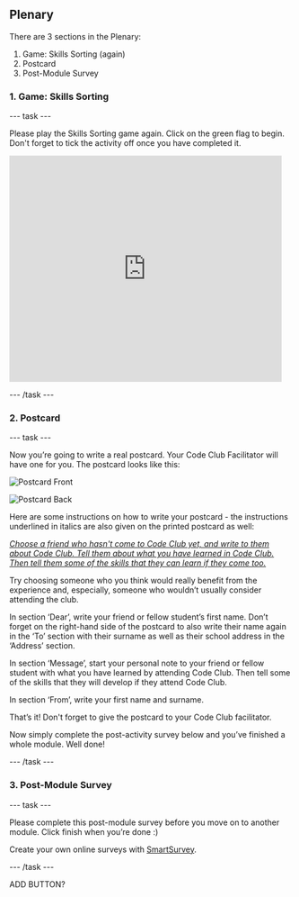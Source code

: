 ## Plenary

There are 3 sections in the Plenary:
1. Game: Skills Sorting (again)
2. Postcard
3. Post-Module Survey

### 1. Game: Skills Sorting

--- task ---

Please play the Skills Sorting game again. Click on the green flag to begin. Don't forget to tick the activity off once you have completed it.

<iframe allowtransparency="true" width="485" height="402" src="https://scratch.mit.edu/projects/80628358/?autostart=false" frameborder="0" scrolling="no"></iframe>

--- /task ---

### 2. Postcard

--- task ---

Now you’re going to write a real postcard. Your Code Club Facilitator will have one for you. The postcard looks like this:

![Postcard Front](Postcard.png)

![Postcard Back](Postcardback.png)

Here are some instructions on how to write your postcard - the instructions underlined in italics are also given on the printed postcard as well:

<i> <u> Choose a friend who hasn't come to Code Club yet, and write to them about Code Club. Tell them about what you have learned in Code Club. Then tell them some of the skills that they can learn if they come too.</u></i>

Try choosing someone who you think would really benefit from the experience and, especially, someone who wouldn’t usually consider attending the club.

In section ‘Dear’, write your friend or fellow student’s first name. Don’t forget on the right-hand side of the postcard to also write their name again in the ‘To’ section with their surname as well as their school address in the ‘Address’ section.

In section ‘Message’, start your personal note to your friend or fellow student with what you have learned by attending Code Club. Then tell some of the skills that they will develop if they attend Code Club.

In section ‘From’, write your first name and surname.

That’s it! Don't forget to give the postcard to your Code Club facilitator.

Now simply complete the post-activity survey below and you’ve finished a whole module. Well done!

--- /task ---

### 3. Post-Module Survey

--- task ---

Please complete this post-module survey before you move on to another module.
Click finish when you’re done :)

<script id="ss-embed-734054">(function(d,w){var s,ss;ss=d.createElement('script');ss.type='text/javascript';ss.async=true;ss.src=('https:'==d.location.protocol?'https://':'http://')+'www.smartsurvey.co.uk/s/r/embed.aspx?i=627146&c=734054';s=d.getElementsByTagName('script')[0]; s.parentNode.insertBefore(ss, s);})(document,window);</script><div>Create your own online surveys with <a href="https://www.smartsurvey.co.uk">SmartSurvey</a>.</div>

--- /task ---

ADD BUTTON?
